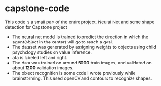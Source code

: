 # capstone-code
This code is a small part of the entire project.
Neural Net and some shape detection for Capstone project

* The neural net model is trained to predict the direction in which the agent(object in the center) will go to reach a goal. 
* The dataset was generated by assigning weights to objects using child psychology studies on value inference.
* ata is labeled left and right. 
* The data was trained on around **5000** train images, and validated on about **1200** validation images. 
* The object recognition is some code I wrote previously while brainstorming. This used openCV and contours to recognize shapes.
